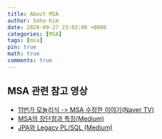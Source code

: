 ```yaml
---
title: About MSA
author: Seho Kim
date: 2020-09-27 23:03:00 +0800
categories: [MSA]
tags: [msa]
pin: true
math: true
comments: true
---
```


## **MSA 관련 참고 영상**
- [11번가 모놀리식 -> MSA 수정한 이야기(Naver TV)](https://tv.naver.com/v/3925308)
- [MSA의 장단점과 특징(Medium)](https://medium.com/@yesesyo/%EA%B0%80%EB%B3%8D%EA%B2%8C-%EB%A7%88%EC%9D%B4%ED%81%AC%EB%A1%9C%EC%84%9C%EB%B9%84%EC%8A%A4-%EA%B5%AC%EC%B6%95%ED%95%B4%EB%B3%B4%EA%B8%B0-1-fb4d7741b316)
- [JPA와 Legacy PL/SQL (Medium)](https://medium.com/@yongkyu.jang/jpa-%EB%8F%84%EC%9E%85-%EC%97%90%ED%95%84%EB%A1%9C%EA%B7%B8-faa70332f53a)
